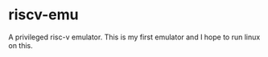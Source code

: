 # riscv-emu
A privileged risc-v emulator. This is my first emulator and I hope to run linux on this.
